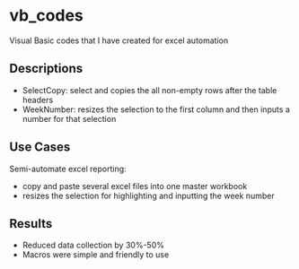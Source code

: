 # vb_codes
Visual Basic codes that I have created for excel automation

## Descriptions
* SelectCopy: select and copies the all non-empty rows after the table headers
* WeekNumber: resizes the selection to the first column and then inputs a number for that selection

## Use Cases
Semi-automate excel reporting: 
* copy and paste several excel files into one master workbook
* resizes the selection for highlighting and inputting the week number

## Results
* Reduced data collection by 30%-50%
* Macros were simple and friendly to use
